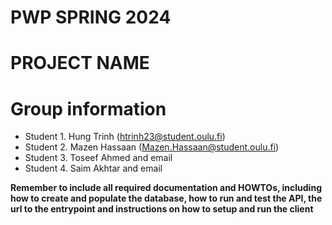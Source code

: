 # PWP SPRING 2024

# PROJECT NAME

# Group information

- Student 1. Hung Trinh (htrinh23@student.oulu.fi)
- Student 2. Mazen Hassaan (Mazen.Hassaan@student.oulu.fi)
- Student 3. Toseef Ahmed and email
- Student 4. Saim Akhtar and email

**Remember to include all required documentation and HOWTOs, including how to create and populate the database, how to run and test the API, the url to the entrypoint and instructions on how to setup and run the client**

